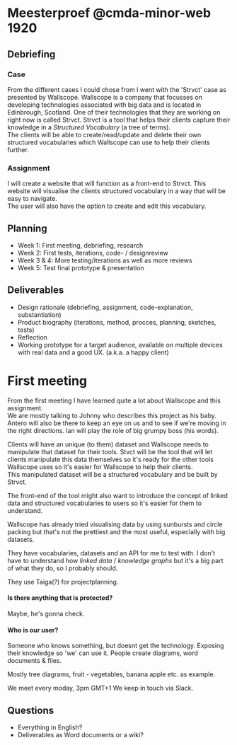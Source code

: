 # Meesterproef @cmda-minor-web 1920

## Debriefing

### Case

From the different cases I could chose from I went with the 'Strvct' case as presented by Wallscope.
Wallscope is a company that focusses on developing technologies associated with big data and is located in Edinbrough, Scotland.
One of their technologies that they are working on right now is called Strvct. Strvct is a tool that helps their clients capture their knowledge in a _Structured Vocabulary_ (a tree of terms).  
The clients will be able to create/read/update and delete their own structured vocabularies which Wallscope can use to help their clients further.

### Assignment

I will create a website that will function as a front-end to Strvct.
This website will visualise the clients structured vocabulary in a way that will be easy to navigate.  
The user will also have the option to create and edit this vocabulary.

## Planning

- Week 1: First meeting, debriefing, research
- Week 2: First tests, iterations, code- / designreview
- Week 3 & 4: More testing/iterations as well as more reviews
- Week 5: Test final prototype & presentation

## Deliverables

- Design rationale (debriefing, assignment, code-explanation, substantiation)
- Product biography (iterations, method, procces, planning, sketches, tests)
- Reflection
- Working prototype for a target audience, available on multiple devices with real data and a good UX. (a.k.a. a happy client)

# First meeting

From the first meeting I have learned quite a lot about Wallscope and this assignment.  
We are mostly talking to Johnny who describes this project as his baby.
Antero will also be there to keep an eye on us and to see if we're moving in the right directions.
Ian will play the role of big grumpy boss (his words).

Clients will have an unique (to them) dataset and Wallscope needs to manipulate that dataset for their tools.
Stvct will be the tool that will let clients manipulate this data themselves so it's ready for the other tools Wallscope uses so it's easier for Wallscope to help their clients.  
This manipulated dataset will be a structured vocabulary and be built by Strvct.

The front-end of the tool might also want to introduce the concept of linked data and structured vocabularies to users so it's easier for them to understand.

Wallscope has already tried visualising data by using sunbursts and circle packing but that's not the prettiest and the most useful, especially with big datasets.

They have vocabularies, datasets and an API for me to test with.
I don't have to understand how _linked data_ / _knowledge graphs_ but it's a big part of what they do, so I probably should.

They use Taiga(?) for projectplanning.

#### Is there anything that is protected?

Maybe, he's gonna check.

#### Who is our user?

Someone who knows something, but doesnt get the technology.
Exposing their knowledge so 'we' can use it.
People create diagrams, word documents & files.

Mostly tree diagrams, fruit - vegetables, banana apple etc. as example.

We meet every moday, 3pm GMT+1
We keep in touch via Slack.

## Questions

- Everything in English?
- Deliverables as Word documents or a wiki?
